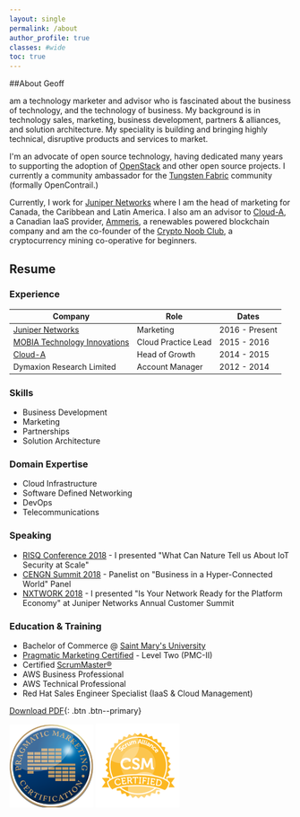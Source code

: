 ```yaml
---
layout: single
permalink: /about
author_profile: true
classes: #wide
toc: true
---
```

##About Geoff

 am a technology marketer and advisor who is fascinated about the business of
technology, and the technology of business. My background is in technology
sales, marketing, business development, partners & alliances, and solution
architecture. My speciality is building and bringing highly technical,
disruptive products and services to market.

I'm an advocate of open source technology, having dedicated many years to
supporting the adoption of [OpenStack](https://www.openstack.org/) and other
open source projects. I currently a community ambassador for
the [Tungsten Fabric](https://tungsten.io/) community (formally OpenContrail.)

Currently, I work for [Juniper Networks](https://www.juniper.net) where I am the
head of marketing for Canada, the Caribbean and Latin America. I also am an
advisor to [Cloud-A](https://www.clouda.ca), a Canadian IaaS provider,
[Ammeris](https://www.ammeris.com), a renewables powered blockchain company and
am the co-founder of the [Crypto Noob Club](https://cryptonoob.club/), a
cryptocurrency mining co-operative for beginners.

## Resume

### Experience

| Company                      	| Role                	| Dates          	|
|------------------------------	|---------------------	|----------------	|
| [Juniper Networks](https://www.juniper.net/us/en/)             	| Marketing           	| 2016 - Present 	|   
| [MOBIA Technology Innovations](https://mobia.io/) 	| Cloud Practice Lead 	| 2015 - 2016    	|   
| [Cloud-A](https://www.clouda.ca)                      	| Head of Growth      	| 2014 - 2015    	|
| Dymaxion Research Limited     | Account Manager      	| 2012 - 2014    	|

### Skills
- Business Development
- Marketing
- Partnerships
- Solution Architecture

### Domain Expertise
- Cloud Infrastructure
- Software Defined Networking
- DevOps
- Telecommunications

### Speaking
- [RISQ Conference 2018](https://geoffsullivan.net/networking/iot/security/RISQ/) -
I presented "What Can Nature Tell us About IoT Security at Scale"
- [CENGN Summit 2018](https://geoffsullivan.net/networking/telecommunications/business/CENGN-Summit/) -
Panelist on "Business in a Hyper-Connected World" Panel
- [NXTWORK 2018](https://geoffsullivan.net/cloud/digital%20transformation/business/NXTWORK-2018/) - I presented
"Is Your Network Ready for the Platform Economy" at Juniper Networks Annual
Customer Summit


### Education & Training

- Bachelor of Commerce @ [Saint Mary's University](https://smu.ca/academics/sobey/welcome.html)
- [Pragmatic Marketing Certified](https://www.pragmaticmarketing.com/) - Level Two (PMC-II)
- Certified [ScrumMaster®](https://www.scrumalliance.org/)
- AWS Business Professional
- AWS Technical Professional
- Red Hat Sales Engineer Specialist (IaaS & Cloud Management)

[Download PDF](/assets/images/geoff-sullivan-resume-2018.pdf){: .btn .btn--primary}

![pragmatic](/assets/images/prag.png "pragmatic") ![scrum](/assets/images/scrummaster.png "scrum")
